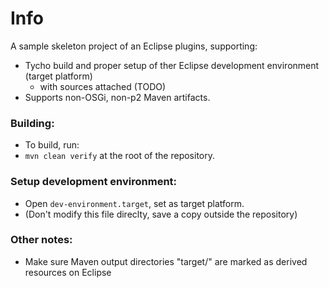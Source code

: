 
# Info

A sample skeleton project of an Eclipse plugins, supporting:
  * Tycho build and proper setup of ther Eclipse development environment (target platform)
    * with sources attached (TODO)
  * Supports non-OSGi, non-p2 Maven artifacts.


### Building:

 * To build, run:
 * `mvn clean verify` at the root of the repository. 

### Setup development environment:
 * Open `dev-environment.target`, set as target platform. 
  * (Don't modify this file direclty, save a copy outside the repository)


### Other notes:
 * Make sure Maven output directories "target/" are marked as derived resources on Eclipse